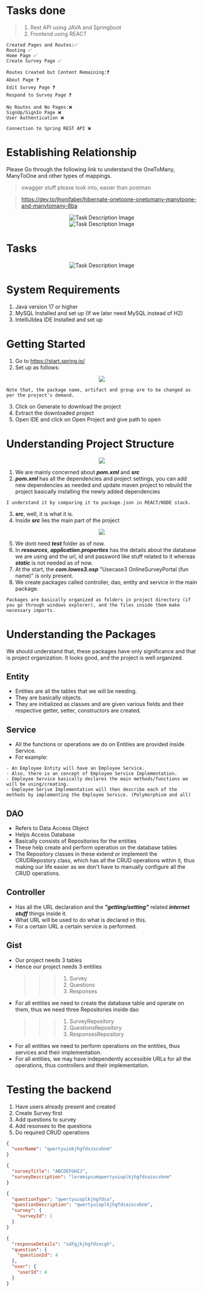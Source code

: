 # Tasks done

> 1. Rest API using JAVA and Springboot
> 2. Frontend using REACT

```
Created Pages and Routes:✅
Routing ✅
Home Page ✅
Create Survey Page ✅

Routes Created but Content Remaining:❓
About Page ❓
Edit Survey Page ❓
Respond to Survey Page ❓

No Routes and No Pages:❌
SignUp/SignIn Page ❌
User Authentication ❌

Connection to Spring REST API ❌
```

# Establishing Relationship

Please Go through the following link to understand the OneToMany, ManyToOne and other types of mappings.

> swagger stuff please look into, easier than postman

> https://dev.to/jhonifaber/hibernate-onetoone-onetomany-manytoone-and-manytomany-8ba

<div align ="center">
<img title="Task" alt="Task Description Image" src="https://i.ibb.co/Lns5bXJ/Whats-App-Image-2023-04-23-at-15-08-52.jpg">
</div>

<div align ="center">
<img title="Task" alt="Task Description Image" src="https://i.ibb.co/F0YzbxT/Whats-App-Image-2023-04-23-at-15-48-15.jpg">
</div>

# Tasks

<div align ="center">
<img title="Task" alt="Task Description Image" src="https://i.ibb.co/wB0dQ3p/brave-6-Weah0-AXje.png">
</div>

# System Requirements

1. Java version 17 or higher
2. MySQL Installed and set up (If we later need MySQL instead of H2)
3. IntelliJIdea IDE Installed and set up

# Getting Started

1. Go to https://start.spring.io/
2. Set up as follows:
<div align ="center">
<img src="https://i.ibb.co/5Y2vv6j/brave-8w0-Mvj-JE6-T.png">
</div>

```
Note that, the package name, artifact and group are to be changed as per the project's demand.
```

3. Click on Generate to download the project
4. Extract the downloaded project
5. Open IDE and click on Open Project and give path to open

# Understanding Project Structure

<div align ="center">
<img src="https://i.ibb.co/61HDkkf/idea64-gk-KMq5-Q3d-A.png">
</div>

1. We are mainly concerned about **_pom.xml_** and **_src_**
2. **_pom.xml_** has all the dependencies and project settings, you can add new dependencies as needed and update maven project to rebuild the project basically installing the newly added dependencies

```
I understand it by comparing it to package.json in REACT/NODE stack.
```

3. **_src_**, well, it is what it is.
4. Inside **_src_** lies the main part of the project
<div align ="center">
<img src="https://i.ibb.co/6s7LWGv/idea64-6-Va1t22q-O3.png">
</div>

5. We dont need **_test_** folder as of now.
6. In **_resources_**, **_application.properties_** has the details about the database we are using and the url, id and password like stuff related to it whereas **_static_** is not needed as of now.
7. At the start, the **_com.lowes3.osp_** "Usecase3 OnlineSurveyPortal (fun name)" is only present.
8. We create packages called controller, dao, entity and service in the main package.

```
Packages are basically organized as folders in project directory (if you go through windows explorer), and the files inside them make necessary imports.
```

# Understanding the Packages

We should understand that, these packages have only significance and that is project organization. It looks good, and the project is well organized.

## Entity

- Entities are all the tables that we will be needing.
- They are basically objects.
- They are initialized as classes and are given various fields and their respective getter, setter, constructors are created.

## Service

- All the functions or operations we do on Entities are provided inside Service.
- For example:

```
- An Employee Entity will have an Employee Service.
- Also, there is an concept of Employee Service Implementation.
- Employee Service basically declares the main methods/functions we will be using/creating.
- Employee Serive Implementation will then describe each of the methods by implementing the Employee Service. (Polymorphism and all)
```

## DAO

- Refers to Data Access Object
- Helps Access Database
- Basically consists of Repositories for the entities
- These help create and perform operation on the database tables
- The Repository classes in these extend or implement the CRUDRepostory class, which has all the CRUD operations within it, thus making our life easier as we don't have to manually configure all the CRUD operations.

## Controller

- Has all the URL declaration and the **_"getting/setting"_** related **_internet stuff_** things inside it.
- What URL will be used to do what is declared in this.
- For a certain URL a certain service is performed.

## Gist

- Our project needs 3 tables
- Hence our project needs 3 entities
  > > > 1.  Survey
  > > > 2.  Questions
  > > > 3.  Responses
- For all entities we need to create the database table and operate on them, thus we need three Repositories inside dao
  > > > 1.  SurveyRepository
  > > > 2.  QuestionsRepository
  > > > 3.  ResponsesRepository
- For all entities we need to perform operations on the entities, thus services and their implementation.
- For all entities, we may have independently accessible URLs for all the operations, thus controllers and their implementation.

# Testing the backend

1. Have users already present and created
2. Create Survey first
3. Add questions to survey
4. Add resonses to the questions
5. Do required CRUD operations

```json
{
  "userName": "qwertyuiokjhgfdszxcvbnm"
}
```

```json
{
  "surveyTitle": "ABCDEFGHIJ",
  "surveyDescription": "loremipsumqwertyuioplkjhgfdsazxcvbnm"
}
```

```json
{
  "questionType": "qwertyuioplkjhgfdsa",
  "questionDescription": "qwertyuioplkjhgfdsazxcvbnm",
  "survey": {
    "surveyId": 1
  }
}
```

```json
{
  "responseDetails": "sdfgjkjhgfdsxcgh",
  "question": {
    "questionId": 4
  },
  "user": {
    "userId": 4
  }
}
```
